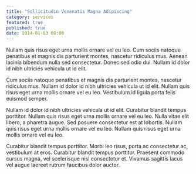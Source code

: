 ```yaml
---
title: "Sollicitudin Venenatis Magna Adipiscing"
category: services
featured: true
published: true
date: 2014-01-03 00:00
---
```

Nullam quis risus eget urna mollis ornare vel eu leo. Cum sociis natoque penatibus et magnis dis parturient montes, nascetur ridiculus mus. Aenean lacinia bibendum nulla sed consectetur. Donec sed odio dui. Nullam id dolor id nibh ultricies vehicula ut id elit.

Cum sociis natoque penatibus et magnis dis parturient montes, nascetur ridiculus mus. Nullam id dolor id nibh ultricies vehicula ut id elit. Nullam quis risus eget urna mollis ornare vel eu leo. Vestibulum id ligula porta felis euismod semper.

Nullam id dolor id nibh ultricies vehicula ut id elit. Curabitur blandit tempus porttitor. Nullam quis risus eget urna mollis ornare vel eu leo. Nulla vitae elit libero, a pharetra augue. Sed posuere consectetur est at lobortis. Nullam quis risus eget urna mollis ornare vel eu leo. Nullam quis risus eget urna mollis ornare vel eu leo.

Curabitur blandit tempus porttitor. Morbi leo risus, porta ac consectetur ac, vestibulum at eros. Curabitur blandit tempus porttitor. Praesent commodo cursus magna, vel scelerisque nisl consectetur et. Vivamus sagittis lacus vel augue laoreet rutrum faucibus dolor auctor.
